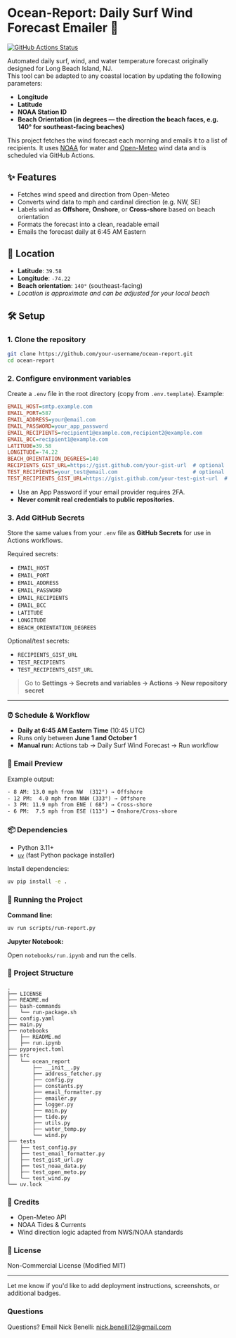 # Ocean-Report: Daily Surf Wind Forecast Emailer 🌊

[![GitHub Actions Status](https://github.com/nick-benelli/ocean-report/actions/workflows/daily-water-report.yml/badge.svg)](https://github.com/nick-benelli/ocean-report/actions)

Automated daily surf, wind, and water temperature forecast originally designed for Long Beach Island, NJ.  
This tool can be adapted to any coastal location by updating the following parameters:

- **Longitude**
- **Latitude**
- **NOAA Station ID**
- **Beach Orientation (in degrees — the direction the beach faces, e.g. 140° for southeast-facing beaches)**

This project fetches the wind forecast each morning and emails it to a list of recipients. It uses [NOAA](https://tidesandcurrents.noaa.gov/) for water and [Open-Meteo](https://open-meteo.com/) wind data and is scheduled via GitHub Actions.

## ✨ Features

- Fetches wind speed and direction from Open-Meteo
- Converts wind data to mph and cardinal direction (e.g. NW, SE)
- Labels wind as **Offshore**, **Onshore**, or **Cross-shore** based on beach orientation
- Formats the forecast into a clean, readable email
- Emails the forecast daily at 6:45 AM Eastern

## 📍 Location

- **Latitude**: `39.58`
- **Longitude**: `-74.22`
- **Beach orientation**: `140°` (southeast-facing)
- _Location is approximate and can be adjusted for your local beach_

## 🛠️ Setup

### 1. Clone the repository

```bash
git clone https://github.com/your-username/ocean-report.git
cd ocean-report
```

### 2. Configure environment variables

Create a `.env` file in the root directory (copy from `.env.template`). Example:

```ini
EMAIL_HOST=smtp.example.com
EMAIL_PORT=587
EMAIL_ADDRESS=your@email.com
EMAIL_PASSWORD=your_app_password
EMAIL_RECIPIENTS=recipient1@example.com,recipient2@example.com
EMAIL_BCC=recipient1@example.com
LATITUDE=39.58
LONGITUDE=-74.22
BEACH_ORIENTATION_DEGREES=140
RECIPIENTS_GIST_URL=https://gist.github.com/your-gist-url  # optional
TEST_RECIPIENTS=your_test@email.com                        # optional
TEST_RECIPIENTS_GIST_URL=https://gist.github.com/your-test-gist-url  # optional
```

- Use an App Password if your email provider requires 2FA.
- **Never commit real credentials to public repositories.**

### 3. Add GitHub Secrets

Store the same values from your `.env` file as **GitHub Secrets** for use in Actions workflows.

Required secrets:

- `EMAIL_HOST`
- `EMAIL_PORT`
- `EMAIL_ADDRESS`
- `EMAIL_PASSWORD`
- `EMAIL_RECIPIENTS`
- `EMAIL_BCC`
- `LATITUDE`
- `LONGITUDE`
- `BEACH_ORIENTATION_DEGREES`

Optional/test secrets:

- `RECIPIENTS_GIST_URL`
- `TEST_RECIPIENTS`
- `TEST_RECIPIENTS_GIST_URL`

> Go to **Settings → Secrets and variables → Actions → New repository secret**

---

### ⏰ Schedule & Workflow

- **Daily at 6:45 AM Eastern Time** (10:45 UTC)
- Runs only between **June 1 and October 1**
- **Manual run:** Actions tab → Daily Surf Wind Forecast → Run workflow

### 📨 Email Preview

Example output:

```txt
- 8 AM: 13.0 mph from NW  (312°) → Offshore
- 12 PM:  4.0 mph from NNW (333°) → Offshore
- 3 PM: 11.9 mph from ENE ( 68°) → Cross-shore
- 6 PM:  7.5 mph from ESE (113°) → Onshore/Cross-shore
```

### 📦 Dependencies

- Python 3.11+
- [`uv`](https://github.com/astral-sh/uv) (fast Python package installer)

Install dependencies:

```bash
uv pip install -e .
```

### 🚀 Running the Project

**Command line:**

```bash
uv run scripts/run-report.py
```

**Jupyter Notebook:**

Open `notebooks/run.ipynb` and run the cells.

### 📂 Project Structure

```pgsql
.
├── LICENSE
├── README.md
├── bash-commands
│   └── run-package.sh
├── config.yaml
├── main.py
├── notebooks
│   ├── README.md
│   ├── run.ipynb
├── pyproject.toml
├── src
│   └── ocean_report
│       ├── __init__.py
│       ├── address_fetcher.py
│       ├── config.py
│       ├── constants.py
│       ├── email_formatter.py
│       ├── emailer.py
│       ├── logger.py
│       ├── main.py
│       ├── tide.py
│       ├── utils.py
│       ├── water_temp.py
│       └── wind.py
├── tests
│   ├── test_config.py
│   ├── test_email_formatter.py
│   ├── test_gist_url.py
│   ├── test_noaa_data.py
│   ├── test_open_meto.py
│   └── test_wind.py
└── uv.lock
```

### 🙏 Credits

- Open-Meteo API
- NOAA Tides & Currents
- Wind direction logic adapted from NWS/NOAA standards

### 🧼 License

Non-Commercial License (Modified MIT)

---

Let me know if you'd like to add deployment instructions, screenshots, or additional badges.

### Questions

Questions? Email Nick Benelli: [nick.benelli12@gmail.com](mailto:nick.benelli12@gmail.com)
